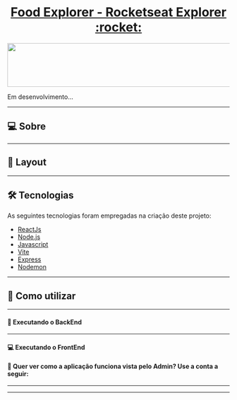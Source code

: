 <p align="center">
  <h1 align="center"><a href="#">Food Explorer - Rocketseat Explorer :rocket: </a></h1>
</p>

<p align="center">
  <img width="550" height="99" src="https://user-images.githubusercontent.com/106932234/204160165-1936c0db-539f-4a11-bf5e-1f3d3f789896.png">
</p>

Em desenvolvimento...

___

## 💻 Sobre


___

## 🎨 Layout


___

## 🛠 Tecnologias

As seguintes tecnologias foram empregadas na criação deste projeto:

- [ReactJs](https://reactjs.org)
- [Node.js](https://nodejs.org/en/)
- [Javascript](https://developer.mozilla.org/pt-BR/docs/Web/JavaScript)
- [Vite](https://vitejs.dev/)
- [Express](https://expressjs.com)
- [Nodemon](https://nodemon.io/)


___

## 🚀 Como utilizar

___

#### 🚧 Executando o BackEnd

___

#### 💻 Executando o FrontEnd


#### 🔑 Quer ver como a aplicação funciona vista pelo Admin? Use a conta a seguir:


___



___

